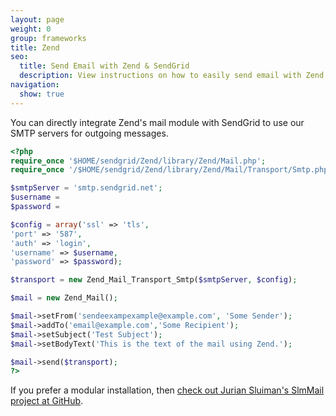 ```yaml
---
layout: page
weight: 0
group: frameworks
title: Zend
seo:
  title: Send Email with Zend & SendGrid
  description: View instructions on how to easily send email with Zend using SendGrid, by setting up setting up Zen's mail module.
navigation:
  show: true
---
```


You can directly integrate Zend's mail module with SendGrid to use our SMTP servers for outgoing messages.

``` php
<?php
require_once '$HOME/sendgrid/Zend/library/Zend/Mail.php';
require_once '/$HOME/sendgrid/Zend/library/Zend/Mail/Transport/Smtp.php';

$smtpServer = 'smtp.sendgrid.net';
$username = 
$password = 

$config = array('ssl' => 'tls',
'port' => '587',
'auth' => 'login',
'username' => $username,
'password' => $password);

$transport = new Zend_Mail_Transport_Smtp($smtpServer, $config);

$mail = new Zend_Mail();

$mail->setFrom('sendeexampexample@example.com', 'Some Sender');
$mail->addTo('email@example.com','Some Recipient');
$mail->setSubject('Test Subject');
$mail->setBodyText('This is the text of the mail using Zend.');

$mail->send($transport);
?>
```

If you prefer a modular installation, then [check out Jurian Sluiman's SlmMail project at GitHub](https://github.com/juriansluiman/SlmMail.git).

